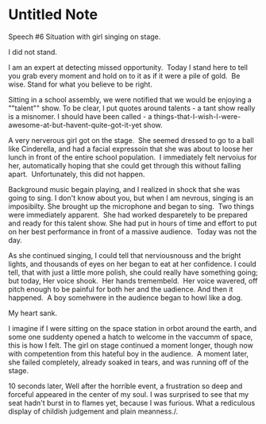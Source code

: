 # Untitled Note

Speech #6
Situation with girl singing on stage.

I did not stand.  

I am an expert at detecting missed opportunity.  Today I stand here to tell you grab every moment and hold on to it as if it were a pile of gold.  Be wise. Stand for what you believe to be right.

Sitting in a school assembly, we were notified that we would be enjoying a ""talent"" show. To be clear, I put quotes around talents - a tant show really is a misnomer. I should have been called - a things-that-I-wish-I-were-awesome-at-but-havent-quite-got-it-yet show.

A very nerverous girl got on the stage.  She seemed dressed to go to a ball like Cinderella, and had a facial expressoin that she was about to loose her lunch in front of the entire school population.  I immediately felt nervoius for her, automatically hoping that she could get through this without falling apart.  Unfortunately, this did not happen.  

Background music begain playing, and I realized in shock that she was going to sing. I don't know about you, but when I am nevrous, singing is an imposibilty. She brought up the microphone and began to sing.  Two things were immediately apparent.  She had worked desparetely to be prepared and ready for this talent show. She had put in hours of time and effort to put on her best performance in front of a massive audience.  Today was not the day.  

As she continued singing, I could tell that nerviousnouss and the bright lights, and thousands of eyes on her began to eat at her confidence. I could tell, that with just a little more polish, she could really have something going; but today, Her voice shook.  Her hands tremembeld.  Her voice wavered, off pitch enough to be painful for both her and the uadience. And then it happened.  A boy somehwere in the audience began to howl like a dog.

My heart sank.

I imagine if I were sitting on the space station in orbot around the earth, and some one suddenty opened a hatch to welcome in the vaccumm of space, this is how I felt. The girl on stage continued a moment longer, though now with competention from this hateful boy in the audience.  A moment later, she failed completely, already soaked in tears, and was running off of the stage.

10 seconds later, Well after the horrible event, a frustration so deep and forceful appeared in the center of my soul. I was surprised to see that my seat hadn't burst in to flames yet, because I was furious. What a rediculous display of childish judgement and plain meanness./.
